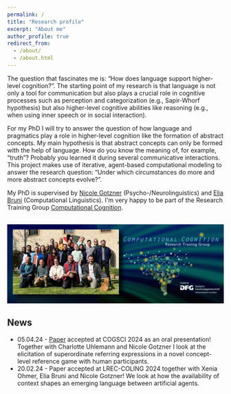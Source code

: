 ```yaml
---
permalink: /
title: "Research profile"
excerpt: "About me"
author_profile: true
redirect_from: 
  - /about/
  - /about.html
---
```


The question that fascinates me is: “How does language support higher-level cognition?”. The starting point of my research is that language is not only a tool for communication but also plays a crucial role in cognitive processes such as perception and categorization (e.g., Sapir-Whorf hypothesis) but also higher-level cognitive abilities like reasoning (e.g., when using inner speech or in social interaction).

For my PhD I will try to answer the question of how language and pragmatics play a role in higher-level cognition like the formation of abstract concepts. My main hypothesis is that abstract concepts can only be formed with the help of language. How do you know the meaning of, for example, “truth”? Probably you learned it during several communicative interactions.
This project makes use of iterative, agent-based computational modeling to answer the research question: “Under which circumstances do more and more abstract concepts evolve?”.

My PhD is supervised by [Nicole Gotzner](https://sites.google.com/view/nicolegotzner/home) (Psycho-/Neurolinguistics) and [Elia Bruni](https://eliabruni.github.io/) (Computational Linguistics). I'm very happy to be part of the Research Training Group [Computational Cognition](https://www.comco.uni-osnabrueck.de/). 

<br/><img src='/images/ComCo_Titel_webpage_Gruppenfoto_FINAL.jpg'>

## News
* 05.04.24 - [Paper](https://osf.io/cv74u) accepted at COGSCI 2024 as an oral presentation! Together with Charlotte Uhlemann and Nicole Gotzner I look at the elicitation of superordinate referring expressions in a novel concept-level reference game with human participants.
* 20.02.24 - Paper accepted at LREC-COLING 2024 together with Xenia Ohmer, Elia Bruni and Nicole Gotzner! We look at how the availability of context shapes an emerging language between artificial agents.